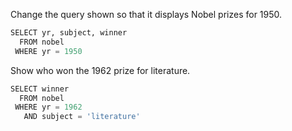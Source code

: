 Change the query shown so that it displays Nobel prizes for 1950.

```python
SELECT yr, subject, winner
  FROM nobel
 WHERE yr = 1950
```

Show who won the 1962 prize for literature.

```python
SELECT winner
  FROM nobel
 WHERE yr = 1962
   AND subject = 'literature'

```
